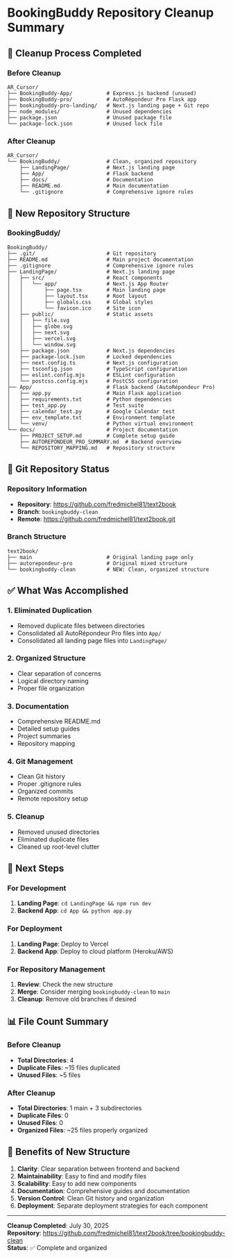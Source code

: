 # BookingBuddy Repository Cleanup Summary

## 🧹 Cleanup Process Completed

### Before Cleanup
```
AR_Cursor/
├── BookingBuddy-App/           # Express.js backend (unused)
├── BookingBuddy-pro/           # AutoRépondeur Pro Flask app
├── bookingbuddy-pro-landing/   # Next.js landing page + Git repo
├── node_modules/               # Unused dependencies
├── package.json                # Unused package file
└── package-lock.json           # Unused lock file
```

### After Cleanup
```
AR_Cursor/
└── BookingBuddy/               # Clean, organized repository
    ├── LandingPage/            # Next.js landing page
    ├── App/                    # Flask backend
    ├── docs/                   # Documentation
    ├── README.md               # Main documentation
    └── .gitignore              # Comprehensive ignore rules
```

## 📁 New Repository Structure

### BookingBuddy/
```
BookingBuddy/
├── .git/                       # Git repository
├── README.md                   # Main project documentation
├── .gitignore                  # Comprehensive ignore rules
├── LandingPage/                # Next.js landing page
│   ├── src/                    # React components
│   │   └── app/                # Next.js App Router
│   │       ├── page.tsx        # Main landing page
│   │       ├── layout.tsx      # Root layout
│   │       ├── globals.css     # Global styles
│   │       └── favicon.ico     # Site icon
│   ├── public/                 # Static assets
│   │   ├── file.svg
│   │   ├── globe.svg
│   │   ├── next.svg
│   │   ├── vercel.svg
│   │   └── window.svg
│   ├── package.json            # Next.js dependencies
│   ├── package-lock.json       # Locked dependencies
│   ├── next.config.ts          # Next.js configuration
│   ├── tsconfig.json           # TypeScript configuration
│   ├── eslint.config.mjs       # ESLint configuration
│   └── postcss.config.mjs      # PostCSS configuration
├── App/                        # Flask backend (AutoRépondeur Pro)
│   ├── app.py                  # Main Flask application
│   ├── requirements.txt        # Python dependencies
│   ├── test_app.py             # Test suite
│   ├── calendar_test.py        # Google Calendar test
│   ├── env_template.txt        # Environment template
│   └── venv/                   # Python virtual environment
└── docs/                       # Project documentation
    ├── PROJECT_SETUP.md        # Complete setup guide
    ├── AUTOREPONDEUR_PRO_SUMMARY.md  # Backend overview
    └── REPOSITORY_MAPPING.md   # Repository structure
```

## 🔄 Git Repository Status

### Repository Information
- **Repository**: https://github.com/fredmichel81/text2book
- **Branch**: `bookingbuddy-clean`
- **Remote**: https://github.com/fredmichel81/text2book.git

### Branch Structure
```
text2book/
├── main                        # Original landing page only
├── autorepondeur-pro           # Original mixed structure
└── bookingbuddy-clean          # NEW: Clean, organized structure
```

## ✅ What Was Accomplished

### 1. **Eliminated Duplication**
- Removed duplicate files between directories
- Consolidated all AutoRépondeur Pro files into `App/`
- Consolidated all landing page files into `LandingPage/`

### 2. **Organized Structure**
- Clear separation of concerns
- Logical directory naming
- Proper file organization

### 3. **Documentation**
- Comprehensive README.md
- Detailed setup guides
- Project summaries
- Repository mapping

### 4. **Git Management**
- Clean Git history
- Proper .gitignore rules
- Organized commits
- Remote repository setup

### 5. **Cleanup**
- Removed unused directories
- Eliminated duplicate files
- Cleaned up root-level clutter

## 🚀 Next Steps

### For Development
1. **Landing Page**: `cd LandingPage && npm run dev`
2. **Backend App**: `cd App && python app.py`

### For Deployment
1. **Landing Page**: Deploy to Vercel
2. **Backend App**: Deploy to cloud platform (Heroku/AWS)

### For Repository Management
1. **Review**: Check the new structure
2. **Merge**: Consider merging `bookingbuddy-clean` to `main`
3. **Cleanup**: Remove old branches if desired

## 📊 File Count Summary

### Before Cleanup
- **Total Directories**: 4
- **Duplicate Files**: ~15 files duplicated
- **Unused Files**: ~5 files

### After Cleanup
- **Total Directories**: 1 main + 3 subdirectories
- **Duplicate Files**: 0
- **Unused Files**: 0
- **Organized Files**: ~25 files properly organized

## 🎯 Benefits of New Structure

1. **Clarity**: Clear separation between frontend and backend
2. **Maintainability**: Easy to find and modify files
3. **Scalability**: Easy to add new components
4. **Documentation**: Comprehensive guides and documentation
5. **Version Control**: Clean Git history and organization
6. **Deployment**: Separate deployment strategies for each component

---

**Cleanup Completed**: July 30, 2025  
**Repository**: https://github.com/fredmichel81/text2book/tree/bookingbuddy-clean  
**Status**: ✅ Complete and organized 